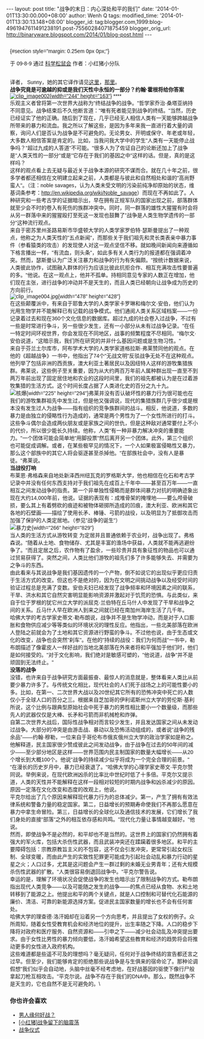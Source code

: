 --- layout: post title: "战争的末日：内心深处和平的我们" date:
'2014-01-01T13:30:00.000+08:00' author: Wenh Q tags: modified\_time:
'2014-01-01T13:30:13.148+08:00' blogger\_id:
tag:blogger.com,1999:blog-4961947611491238191.post-75560284071875459
blogger\_orig\_url:
http://binaryware.blogspot.com/2014/01/blog-post.html ---
<div dir="ltr">

<div
style="font-family: sans-serif; margin: 0px 10px; overflow: auto; width: 100%;">

 {#section style="margin: 0.25em 0px 0px;"}

<div>

</div>

<div style="margin-bottom: 0.5em;">

于 09-8-9 通过 [科学松鼠会](http://songshuhui.net/) 作者：小红猪小分队

</div>

\
译者，
Sunny，她的其它译作请见[这里](http://songshuhui.net/archives/2875.html)，[那里](http://songshuhui.net/archives/8187.html)。\
**战争究竟是可逾越的抑或是我们天性中永恒的一部分？约翰·霍根将给你答案**\
[![clip\_image002](http://songshuhui.net/wp-content/uploads/2009/08/clip_image002_thumb.jpg){width="244"
height="163"}](http://songshuhui.net/wp-content/uploads/2009/08/clip_image002.jpg)
****\
乐观主义者曾将第一次世界大战称为"终结战争的战争。"哲学家乔治·桑塔亚纳持不同意见。战争结束后不久他断言道："唯有死者能见到战争的终结。"当然，历史已经证实了他的正确。随后到了现在，几乎已经无人相信人类有一天能够跨越战争所带来的暴力和流血。我之所以了解这些，是因为多年来我一直进行着大量的调察，询问人们是否认为战争是不可避免的。无论男女、开明或保守、年老或年轻，大多数人相信答案是肯定的。比如，当我问我大学中的学生"人类有一天能停止战争吗？"超过九成的人答道"不可能。"很多人为了佐证自己的论断还加上了战争是"人类天性的一部分"或是"它存在于我们的基因之中"这样的话。但是，真的是这样吗？\
这样的观点看上去无疑与最近关于战争本源的研究不谋而合。就在几十年之前，很多学者都还相信在文明建立起来之前，人类都是与彼此和自然相处和谐的"高尚野蛮人"。（注：noble
savages，认为人类未受文明的污染前纯净却原始的状态，维基词条参考：<http://en.wikipedia.org/wiki/Noble_savage>）而现在不再如此了。人种研究和一些考古学的证据暗示出，早在拥有正规军队的国家出现之前，部落群体就至少会不时的卷入有死伤的族群冲突中。同时，同一群落的雄性大猩猩有时会将从另一群落中来的猩猩殴打至死这一发现也鼓舞了"战争是人类生物学遗传的一部分"这种流行观点。\
来自于密苏里州圣路易斯市华盛顿大学的人类学家罗伯特·瑟斯曼提出了一种观点，他称之为人类天性的"五点新闻"，而那些关于我们祖先和灵长类表亲中暴力事件（参看猿类的攻击）的发现使人对这一观点坚信不移。就如晚间新闻向来遵循如下格言播出一样，"有流血，则头条"，如此多有关人类行为的报道都在强调着冲突。然而，瑟斯曼认为广泛关注暴力和战争的行为有失偏颇。"按统计数据来说，人类彼此协作，试图融入群体的行为应该比彼此抗拒合作、相互充满攻击性要普遍的多。"他说。在这一观点上，他并不孤单。持相同意见专家的人数正在增加，他们现在主张，进行战争的冲动并不是天生的，而且人类已经朝向让战争成为历史的方向前行。\
![clip\_image004.jpg](http://songshuhui.net/wp-content/uploads/2009/08/clip_image0041.jpg){width="478"
height="428"}\
在这些颠覆派中，有来自于耶鲁大学的人类学家卡罗琳和梅尔文·安伯，他们认为光用生物学并不能解释已有记载的战争模式。他们通阅人类关系区域档案——一份记录着过去和现在360个文化信息的数据库。超过九成的社会卷入过战争，不过有一些是时常进行争斗，另一些很少发生，还有一小部分从未有过战争记录。"在任一特定时间环视世界，你会发现在不同地区，战事的频繁程度不尽相同。"梅尔文·安伯说道，"这暗示我，我们所在研究的并非什么基因问题或是生物习性。"\
来自于芬兰土尔库市，阿布学术大学的人类学家道格拉斯·弗莱赞同他的观点。在他的《超越战争》一书中，他指出了74个"无战文明"反驳战争无处不在这种观点。他列举了包括非洲的西贡族，澳大利亚土著居民以及因纽特人这样的游牧集猎族群。弗莱说，这些例子至关重要，因为从大约两百万年前人属种群出现一直至不到两万年前出现了固定居住地和农业的这段时间里，我们的祖先都被认为是在过着游牧集猎的生活方式。这个时间长度占据了人类进化史的百分之九十九。\
![核爆](http://songshuhui.net/wp-content/uploads/2009/08/%E6%A0%B8%E7%88%861.jpg){width="225"
height="294"}弗莱并没有否认破坏性的暴力行为很可能也在我们的游牧集群祖先中发生过，但是他又强调说，现代的集猎族群几乎很少或是根本没有发生过人为战争——指有组织的竞争族群间的战斗。相反，他说道，多数的暴力是由独立的侵略性行为造成的，通常是两个男性为了一个女性所进行的打斗。这些争斗偶尔会造成两伙朋友或是家族之间的世仇，但是这种敌对通常要付上不小的代价，所以很少能长久持续。他称，人类"有一种非暴力解决冲突的重要能力。"一个团体可能会简单地"用脚投票"然后离开另一个团体。此外，第三个组织也可能促成调解。或者，在某些极罕见的情况下，一个人如果极富侵略性又暴力，那么这个部族中的其它人将会驱逐甚至杀掉他。"在部族社会中，没有人是暴徒。"弗莱说。\
**当战役打响**\
布莱恩·弗格森来自地处新泽西州纽瓦克的罗格斯大学，他也相信在化石和考古学记录中并没有任何东西支持对于我们祖先在成百上千年中——甚至百万年——一直相互之间发动战争的指责。第一个非单独性侵略而是群体间暴力对抗的明确迹象出现在大约14,000年前，他说。证据的表现有：成堆骨架的掩埋地——要么颅骨破损，要么其上有着劈砍的痕迹和被物体砸掷所造成的凹痕，澳大利亚、欧洲和其它各地的石壁画——描绘了使用长矛、棒锤、弓箭的战役，以及明显为了抵御攻击而加强了保护的人类定居地。（参见"战争的诞生"）\
![暴力史](http://songshuhui.net/wp-content/uploads/2009/08/%E6%9A%B4%E5%8A%9B%E5%8F%B23.jpg){width="266"
height="829"}\
当人类的生活方式从游牧转变
为定居并且普通依赖于农业时，战争出现了。弗格森说。"随着从土地、食物储存、尤其是丰富的渔场中获益，人类就不能再逃避纷争了。"而且定居之后，农作物有了盈余，一些珍贵并具有象征性的物品也可以通过贸易获得了。突然之间，人类比他们游牧的祖先们多了许多能够失去、并需要为之争斗的东西。\
由此看来与其说战争是我们基因遗传的一个产物，倒不如说它的出现似乎更应归责于生活方式的改变。但这也不是绝对的，因为在文明之间挑动战争以及经受时间的验证过程总是充满了变数。安伯夫妇已经发现了战争频率和环境因素之间的联系，干旱、洪水和其它自然灾害明显能影响资源并激起对于饥荒的恐惧。与此类似，来自于位于罗根的犹它州立大学的派屈克·兰伯特在丘马什人中发现了干旱和战争之间的关系。丘马什人早在欧洲人到来之间就已经在南加州海岸生活了几千年。\
哈佛大学的考古学家史蒂文·勒布朗说，战争并不是生物学冲动，而是对于人口膨胀和食物供应减少等等类似的环境状况的理性反应。他指出，一些北美部落在欧洲人登陆之前就会为了土地和其它资源进行野蛮的争斗。不过他也说，由于生态或文化的改变，战争也会突然"刹车"。在他的"持续的战役：我们为何而战"一书中，勒布朗描述了像霍皮人一样好战的当地北美部落在外来者将和平强加于他们时，他们是如何接受的。"对于文化影响，我们绝对是敏感可塑的，"他说道，战争"并不是顽固到无法终止。"\
**没落的战争**\
没错，也许来自于战争研究方面最振奋、最惊人的消息就是，整体看来人类比从前要少暴力许多了。与传统文化相比，现代社会的人们死于战场之上的可能性要小的多。比如，在第一、二次世界大战以及20世纪其它所有的恐怖冲突中死亡的人数仅小于全球人口的百分之三。根据来自芝加哥的伊利诺斯州立大学的劳伦斯·基利所说，这个比例与跟典型原始社会中死于暴力的男性相比要小一个数量级，而那些先人的武器仅仅是大棒、长矛和弓箭而非机械枪和炸弹。\
自第二次世界大战后，国际性战争相对而言较少发生，并且发达国家之间从未发动过战争。大部分的冲突是由游击战、暴动以及恐怖活动组成的，或者说"战争的残余品"——约翰·穆勒，一位来自于哥伦布市俄亥俄州立大学的政治学家如是称之。他解释道，民主国家很少赞成彼此之间发动战争，由于战争在过去的50年间的减少——至少部分地区是这样——世界范围内民主制国家的数量大幅增长——从20个增长到大概100个。他说"战争的持续减少似乎将成为一个完全合理的前景。"\
"在漫长的历史岁月中，暴力已经衰退了。"哈佛大学的心理学家史蒂文·平克尔赞同说。举例来说，在现代欧洲凶杀的比率比中世纪时低了十多倍。平克尔又提示道，人类的天性并不能解释在这样一段相对较短的时期内战争和凶杀减少的原因。原因一定落在文化改变和态度的改观上，他说。\
平克尔给出了几个原因来解释现代暴力行为的总体减少。第一，产生了拥有有效法律系统和警备力量的稳定国家。第二，日益增长的预期寿命使我们不再那么愿意在暴力中拿生命冒险。第三，日益增长的全球化以及通信技术的发展，它们增长了我们身处的直接"部落"之外的相互依存感和共鸣。"现代化力量让事情越变越好。"他说。\
然而，即使战争不是必然的，和平却也不是当然的。这世界上的国家们仍然拥有着强大的军火库，包括大杀伤性武器，而且武装冲突还在蹂躏着很多地区。和平的主要障碍包括：宗教原教旨主义的不包容，这不仅会引发冲突，更常常引起女权压制、全球变暖，而由此产生的实致性犯罪更可能成为引起社会动乱和暴力行动的星星之火；人口过多，尤其是这问题会产生一群过剩的未婚无业男青年；还有大规模杀伤性武器的扩散。"人类很容易倒退回战争中。"平克尔警告说。\
幸运的是，理解了环境状况会促使战争的发生也暗示出了限制战争的方式。勒布朗指出现代人类竞争——以及可能随之发生的战争——的焦点已经从食物、水和土地转移到了能源之上。他提出和平的两个关键点，就是人口控制和可替代化石能源的廉价、清洁、可靠的新能源选择方案。促进民主国家数量的增长也不会有任何害处。\
哈佛大学的理查德·洛汗姆却在沿着另一个方向思考，并且提出了女权的例子。众所周知，随着女性受教育机会和经济地位的提升，出生率随之下降。人口的稳步下降将对政府和医疗服务、自然资源和——引申之下——减少社会动乱及冲突提出要求。由于女性比男性的暴力倾向要低，洛汗姆希望这些教育和经济的趋势将会将推动更多的女性进入政府机构。\
这些难道都是些遥不可及的理想吗？毫无疑问，任何对于战争终结的宣告都还言之过早。但至少，我们能够肯定的拒绝那些说战争是与生俱来的宿命论了。那种论调假想"我们似乎会自动地，头脑中丝毫不经考虑地，在好战基因的驱使下像行尸般拿起刀枪互相攻击。"平克尔说。战争不存在于我们的DNA中。那么，既然战争不是天生的，它也自然不是无可避免的。\
### 你也许会喜欢

-   [男人缘何好战？](http://songshuhui.net/archives/15803.html "男人缘何好战？")
-   [\[小红猪\]战争留下的脑震荡](http://songshuhui.net/archives/14100.html "[小红猪]战争留下的脑震荡")
-   [战争仪式](http://songshuhui.net/archives/94.html "战争仪式")

</div>

</div>
